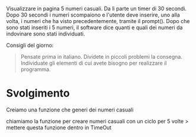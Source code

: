 Visualizzare in pagina 5 numeri casuali.
Da lì parte un timer di 30 secondi.
Dopo 30 secondi i numeri scompaiono e l'utente deve inserire, uno alla volta, i numeri che ha visto precedentemente, tramite il prompt().
Dopo che sono stati inseriti i 5 numeri, il software dice quanti e quali dei numeri da indovinare sono stati individuati.


Consigli del giorno:
> Pensate prima in italiano.
> Dividete in piccoli problemi la consegna.
> Individuate gli elementi di cui avete bisogno per realizzare il programma.




# Svolgimento
Creiamo una funzione che generi dei numeri casuali

chiamiamo la funzione per creare numeri casuali con un ciclo per 5 volte
    > mettere questa funzione dentro in TimeOut